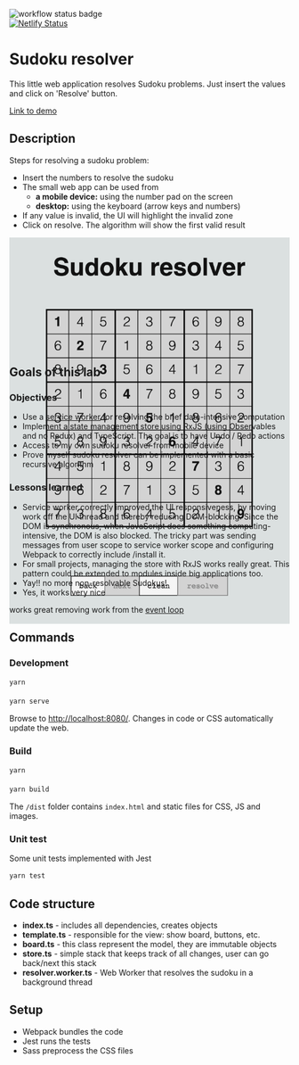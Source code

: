 ![workflow status badge](https://github.com/CrlsMrls/sudoku-resolver/workflows/CI/badge.svg)  
[![Netlify Status](https://api.netlify.com/api/v1/badges/1a49a666-ffbd-4c37-aaac-1b949b33cedc/deploy-status)](https://app.netlify.com/sites/sudoku-resolver/deploys)

# Sudoku resolver

This little web application resolves Sudoku problems. Just insert the values and click on 'Resolve' button.

[Link to demo](https://sudoku-resolver.netlify.app/)

## Description

Steps for resolving a sudoku problem:

-   Insert the numbers to resolve the sudoku
-   The small web app can be used from
    -   **a mobile device:** using the number pad on the screen
    -   **desktop:** using the keyboard (arrow keys and numbers)
-   If any value is invalid, the UI will highlight the invalid zone
-   Click on resolve. The algorithm will show the first valid result

<div style="text-align:center; height: 200px"><img src="sudoku-resolver-screenshot.png" /></div>

## Goals of this lab

### Objectives

-   Use a [service worker](https://developer.mozilla.org/en-US/docs/Web/API/Service_Worker_API/Using_Service_Workers) for resolving the brief data-intensive computation
-   Implement a state management store using [RxJS](https://rxjs.dev/) (using Observables and no Redux) and TypeScript. The goal is to have Undo / Redo actions
-   Access to my own sudoku resolver from mobile device
-   Prove myself sudoku resolver can be implemented with a basic recursive algorithm

### Lessons learned

-   Service worker correctly improved the UI responsiveness, by moving work off the UI thread and thereby reducing DOM-blocking. Since the DOM is synchronous, when JavaScript does something computing-intensive, the DOM is also blocked. The tricky part was sending messages from user scope to service worker scope and configuring Webpack to correctly include /install it.
-   For small projects, managing the store with RxJS works really great. This pattern could be extended to modules inside big applications too.
-   Yay!! no more non-resolvable Sudokus!
-   Yes, it works very nice

works great removing work from the [event loop](https://developer.mozilla.org/en-US/docs/Web/JavaScript/EventLoop)

## Commands

### Development

```bash
yarn

yarn serve
```

Browse to [http://localhost:8080/](http://localhost:8080/). Changes in code or CSS automatically update the web.

### Build

```bash
yarn

yarn build
```

The `/dist` folder contains `index.html` and static files for CSS, JS and images.

### Unit test

Some unit tests implemented with Jest

```bash
yarn test
```

## Code structure

-   **index.ts** - includes all dependencies, creates objects
-   **template.ts** - responsible for the view: show board, buttons, etc.
-   **board.ts** - this class represent the model, they are immutable objects
-   **store.ts** - simple stack that keeps track of all changes, user can go back/next this stack
-   **resolver.worker.ts** - Web Worker that resolves the sudoku in a background thread

## Setup

-   Webpack bundles the code
-   Jest runs the tests
-   Sass preprocess the CSS files

